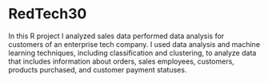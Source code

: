 # RedTech30
In this R project I analyzed sales data performed data analysis for customers of an enterprise tech company. 
I used data analysis and machine learning techniques, including classification and clustering, to analyze data that includes information about orders, sales employees, customers, products purchased, and customer payment statuses. 
